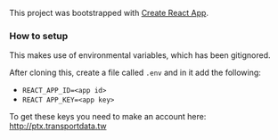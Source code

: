 This project was bootstrapped with [Create React App](https://github.com/facebookincubator/create-react-app).

### How to setup

This makes use of environmental variables, which has been gitignored.

After cloning this, create a file called `.env` and in it add the following:

* `REACT_APP_ID=<app id>`
* `REACT APP_KEY=<app key>`

To get these keys you need to make an account here: http://ptx.transportdata.tw